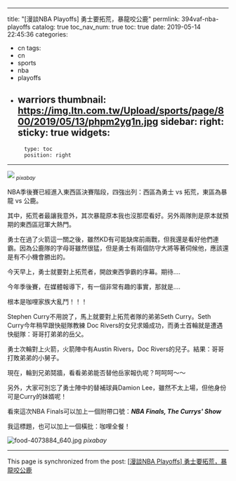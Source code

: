 
---
title: "[漫談NBA Playoffs] 勇士要拓荒，暴龍咬公鹿"
permlink: 394vaf-nba-playoffs
catalog: true
toc_nav_num: true
toc: true
date: 2019-05-14 22:45:36
categories:
- cn
tags:
- cn
- sports
- nba
- playoffs
- warriors
thumbnail: https://img.ltn.com.tw/Upload/sports/page/800/2019/05/13/phpm2yg1n.jpg
sidebar:
    right:
        sticky: true
widgets:
    -
        type: toc
        position: right
---


![](https://img.ltn.com.tw/Upload/sports/page/800/2019/05/13/phpm2yg1n.jpg)
<sub>*pixabay*</sub>

NBA季後賽已經進入東西區決賽階段，四強出列：西區為勇士 vs 拓荒，東區為暴龍 vs 公鹿。

其中，拓荒者最讓我意外，其次暴龍原本我也沒那麼看好。另外兩隊則是原本就預期的東西區冠軍大熱門。

勇士在過了火箭這一關之後，雖然KD有可能缺席前兩戰，但我還是看好他們連霸。因為公鹿隊的字母哥雖然很猛，但是勇士有兩個防守大將等著伺候他，應該還是有不小機會勝出的。

今天早上，勇士就要對上拓荒者，開啟東西爭霸的序幕。期待....

今年季後賽，在媒體報導下，有一個非常有趣的事實，那就是....

根本是咖哩家族大亂鬥！！！

Stephen Curry不用說了，馬上就要對上拓荒者隊的弟弟Seth Curry。Seth Curry今年稍早跟快艇隊教練 Doc Rivers的女兒求婚成功，而勇士首輪就是遭遇快艇隊：哥哥打弟弟的岳父。

勇士次輪對上火箭，火箭陣中有Austin Rivers，Doc Rivers的兒子。結果：哥哥打敗弟弟的小舅子。

現在，輪到兄弟鬩牆，看看弟弟能否替他岳家報仇呢？呵呵呵～～

另外，大家可別忘了勇士陣中的替補球員Damion Lee，雖然不太上場，但他身份可是Curry的妹婿呢！

看來這次NBA Finals可以加上一個附帶口號：***NBA Finals, The Currys' Show***

我這標題，也可以加上一個橫批：咖哩全餐！

![food-4073884_640.jpg](https://cdn.steemitimages.com/DQmahu1ZucsKKtkWF1mGhKvioJeiJAsdoTwadVPTzpcdHuv/food-4073884_640.jpg)
*pixabay*

- - -

This page is synchronized from the post: [[漫談NBA Playoffs] 勇士要拓荒，暴龍咬公鹿](https://steemit.com/@deanliu/394vaf-nba-playoffs)
